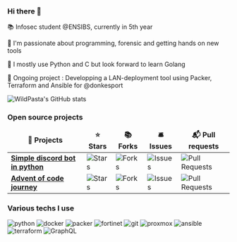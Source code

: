 ### Hi there 👋

:books: Infosec student @ENSIBS, currently in 5th year

:star2: I'm passionate about programming, forensic and getting hands on new tools

:snake: I mostly use Python and C but look forward to learn Golang

:construction: Ongoing project : Developping a LAN-deployment tool using Packer, Terraform and Ansible for @donkesport


![WildPasta's GitHub stats](https://github-readme-stats.vercel.app/api?username=WildPasta&show_icons=true&theme=dracula)

<h3>Open source projects</h3>
<table>
  <thead align="center">
    <tr border: none;>
      <td><b>🎁 Projects</b></td>
      <td><b>⭐ Stars</b></td>
      <td><b>📚 Forks</b></td>
      <td><b>🛎 Issues</b></td>
      <td><b>📬 Pull requests</b></td>
    </tr>
  </thead>
  <tbody>
    <tr>
      <td><a href="https://github.com/WildPasta/discord_bot_chaise"><b>Simple discord bot in python</b></a></td>
      <td><img alt="Stars" src="https://img.shields.io/github/stars/WildPasta/discord_bot_chaise?style=flat-square&labelColor=343b41"/></td>
      <td><img alt="Forks" src="https://img.shields.io/github/forks/WildPasta/discord_bot_chaise?style=flat-square&labelColor=343b41"/></td>
      <td><img alt="Issues" src="https://img.shields.io/github/issues/WildPasta/discord_bot_chaise?style=flat-square&labelColor=343b41"/></td>
      <td><img alt="Pull Requests" src="https://img.shields.io/github/issues-pr/WildPasta/discord_bot_chaise?style=flat-square&labelColor=343b41"/></td>
    </tr>
    <tr>
      <td><a href="https://github.com/WildPasta/advent_of_code"><b>Advent of code journey</b></a></td>
      <td><img alt="Stars" src="https://img.shields.io/github/stars/WildPasta/advent_of_code?style=flat-square&labelColor=343b41"/></td>
      <td><img alt="Forks" src="https://img.shields.io/github/forks/WildPasta/advent_of_code?style=flat-square&labelColor=343b41"/></td>
      <td><img alt="Issues" src="https://img.shields.io/github/issues/WildPasta/advent_of_code?style=flat-square&labelColor=343b41"/></td>
      <td><img alt="Pull Requests" src="https://img.shields.io/github/issues-pr/WildPasta/advent_of_code?style=flat-square&labelColor=343b41"/></td>
    </tr>
<!--     <tr>
      <td><a href=""><b>Comming soon</b></a></td>
      <td><img alt="Stars" src=""/></td>
      <td><img alt="Forks" src=""/></td>
      <td><img alt="Issues" src=""/></td>
      <td><img alt="Pull Requests" src=""/></td>
    </tr> -->
  </tbody>
</table>

<h3>Various techs I use</h3>
<p>
  <img alt="python" src="https://img.shields.io/badge/-python-blue?logo=python&logoColor=white"/>
  <img alt="docker" src="https://img.shields.io/badge/-docker-2496ED?logo=docker&logoColor=white"/>
  <img alt="packer" src="https://img.shields.io/badge/-packer-blue?logo=packer&logoColor=white"/> 
  <img alt="fortinet" src="https://img.shields.io/badge/-fortinet-EE3124?logo=fortinet&logoColor=white"/>
  <img alt="git" src="https://img.shields.io/badge/-git-F05032?logo=git&logoColor=white"/>
  <img alt="proxmox" src="https://img.shields.io/badge/-proxmox-E57000?logo=proxmox&logoColor=white"/>
  <img alt="ansible" src="https://img.shields.io/badge/-ansible-black?logo=ansible&logoColor=white"/>  
  <img alt="terraform" src="https://img.shields.io/badge/-terraform-purple?logo=terraform&logoColor=white"/>  
  <img alt="GraphQL" src="https://img.shields.io/badge/-GraphQL-E10098?style=flat-square&logo=graphql&logoColor=white" />
</p>
